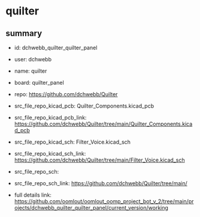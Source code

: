 # quilter
 
## summary 
* id: dchwebb_quilter_quilter_panel
* user: dchwebb
* name: quilter
* board: quilter_panel
* repo: https://github.com/dchwebb/Quilter
* src_file_repo_kicad_pcb: Quilter_Components.kicad_pcb
* src_file_repo_kicad_pcb_link: https://github.com/dchwebb/Quilter/tree/main/Quilter_Components.kicad_pcb
* src_file_repo_kicad_sch: Filter_Voice.kicad_sch
* src_file_repo_kicad_sch_link: https://github.com/dchwebb/Quilter/tree/main/Filter_Voice.kicad_sch

* src_file_repo_sch: 
* src_file_repo_sch_link: https://github.com/dchwebb/Quilter/tree/main/
* full details link: https://github.com/oomlout/oomlout_oomp_project_bot_v_2/tree/main/projects/dchwebb_quilter_quilter_panel/current_version/working  






